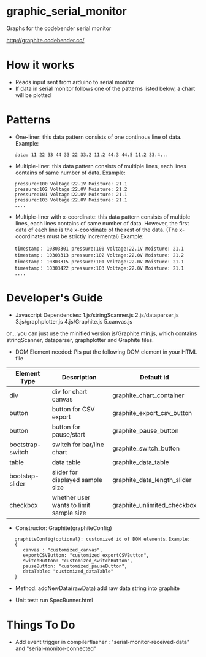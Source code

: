 # graphic_serial_monitor
Graphs for the codebender serial monitor

http://graphite.codebender.cc/

# How it works

- Reads input sent from arduino to serial monitor
- If data in serial monitor follows one of the patterns listed below, a chart will be plotted

# Patterns

- One-liner: this data pattern consists of one continous line of data. Example:

```
   data: 11 22 33 44 33 22 33.2 11.2 44.3 44.5 11.2 33.4...
```

- Multiple-liner: this data pattern consists of multiple lines, each lines contains of same number of data. Example:

```
   pressure:100 Voltage:22.1V Moisture: 21.1
   pressure:102 Voltage:22.0V Moisture: 21.2
   pressure:101 Voltage:22.0V Moisture: 21.1
   pressure:103 Voltage:22.0V Moisture: 21.1
   ....
```

- Multiple-liner with x-coordinate: this data pattern consists of multiple lines, each lines contains of same number of data. However, the first data of each line is the x-coordinate of the rest of the data. (The x-coordinates must be strictly incremental) Example:

```
   timestamp： 10303301 pressure:100 Voltage:22.1V Moisture: 21.1
   timestamp： 10303313 pressure:102 Voltage:22.0V Moisture: 21.2
   timestamp： 10303315 pressure:101 Voltage:22.0V Moisture: 21.1
   timestamp： 10303422 pressure:103 Voltage:22.0V Moisture: 21.1
   ....
```

# Developer's Guide

- Javascript Dependencies:
1.js/stringScanner.js
2.js/dataparser.js
3.js/graphplotter.js
4.js/Graphite.js
5.canvas.js

or... you can just use the minified version
js/Graphite.min.js, which contains stringScanner, dataparser, graphplotter and Graphite files.

- DOM Element needed: Pls put the following DOM element in your HTML file

Element Type | Description   | Default id |
------------ | ------------- | -------------------|
div | div for chart canvas | graphite_chart_container 
button | button for CSV export | graphite_export_csv_button 
button | button for pause/start | graphite_pause_button 
bootstrap-switch | switch for bar/line chart | graphite_switch_button 
table | data table | graphite_data_table
bootstap-slider | slider for displayed sample size | graphite_data_length_slider
checkbox | whether user wants to limit sample size | graphite_unlimited_checkbox

- Constructor: Graphite(graphiteConfig)

```
   graphiteConfig(optional): customized id of DOM elements.Example:
   {
      canvas : "customized_canvas",
      exportCSVButton: "customized_exportCSVButton",
      switchButton: "customized_switchButton",
      pauseButton: "customized_pauseButton",
      dataTable: "customized_dataTable"
   }
```

- Method: addNewData(rawData)
add raw data string into graphite

- Unit test: run SpecRunner.html


# Things To Do
- Add event trigger in compilerflasher : "serial-monitor-received-data" and "serial-monitor-connected"
